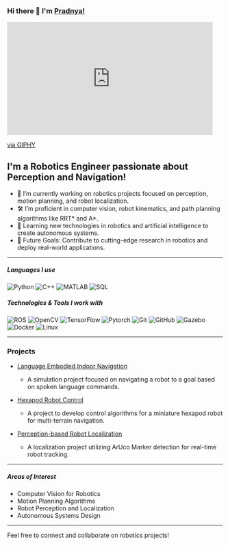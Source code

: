 ### Hi there 👋 I'm [Pradnya!](https://github.com/pradnyas5)

<iframe src="https://giphy.com/embed/AvVomHLXVfoLrgmlJX" width="480" height="264" style="" frameBorder="0" class="giphy-embed" allowFullScreen></iframe><p><a href="https://giphy.com/gifs/EcrookedletterZ-house-music-robotics-bots-AvVomHLXVfoLrgmlJX">via GIPHY</a></p>

## I'm a Robotics Engineer passionate about Perception and Navigation!

- 🤖 I’m currently working on robotics projects focused on perception, motion planning, and robot localization.
- 🛠 I’m proficient in computer vision, robot kinematics, and path planning algorithms like RRT\* and A\*.
- 🌱 Learning new technologies in robotics and artificial intelligence to create autonomous systems.
- 🎯 Future Goals: Contribute to cutting-edge research in robotics and deploy real-world applications.

---

##### Languages I use

![Python](https://img.shields.io/badge/-Python-000000?style=flat&logo=python)
![C++](https://img.shields.io/badge/-C++-000000?style=flat&logo=c%2B%2B)
![MATLAB](https://img.shields.io/badge/-MATLAB-000000?style=flat&logo=mathworks)
![SQL](https://img.shields.io/badge/-SQL-000000?style=flat&logo=postgresql)

##### Technologies & Tools I work with

![ROS](https://img.shields.io/badge/-ROS-222222?style=flat&logo=ros&logoColor=white)
![OpenCV](https://img.shields.io/badge/-OpenCV-222222?style=flat&logo=opencv&logoColor=5C3EE8)
![TensorFlow](https://img.shields.io/badge/-TensorFlow-222222?style=flat&logo=tensorflow&logoColor=FF6F00)
![Pytorch](https://img.shields.io/badge/-Pytorch-222222?style=flat&logo=pytorch&logoColor=E04E39)
![Git](https://img.shields.io/badge/-Git-222222?style=flat&logo=git&logoColor=F05032)
![GitHub](https://img.shields.io/badge/-GitHub-222222?style=flat&logo=github&logoColor=181717)
![Gazebo](https://img.shields.io/badge/-Gazebo-222222?style=flat&logo=gazebo)
![Docker](https://img.shields.io/badge/-Docker-222222?style=flat&logo=docker)
![Linux](https://img.shields.io/badge/-Linux-222222?style=flat&logo=linux&logoColor=FCC624)

---

### Projects
- [Language Embodied Indoor Navigation](https://github.com/pradnyas5/Language-Embodied-Navigation-using-Local-and-Global-Planners)
  - A simulation project focused on navigating a robot to a goal based on spoken language commands.
  
- [Hexapod Robot Control](https://github.com/pradnyas5/Hexapod-Robot-Control)
  - A project to develop control algorithms for a miniature hexapod robot for multi-terrain navigation.

- [Perception-based Robot Localization](https://github.com/pradnyas5/Robot-Localization)
  - A localization project utilizing ArUco Marker detection for real-time robot tracking.

---

##### Areas of Interest

- Computer Vision for Robotics
- Motion Planning Algorithms
- Robot Perception and Localization
- Autonomous Systems Design

---

Feel free to connect and collaborate on robotics projects!
